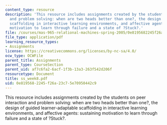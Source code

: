```yaml
---
content_type: resource
description: 'This resource includes assignments created by the students on peer interaction
  and problem solving: when are two heads better than one?, the design of guided learner-adaptable
  scaffolding in interactive learning environments, and affective agents: sustaining
  motivation to learn through failure and a state of ?Stuck?.'
file: /courses/mas-965-relational-machines-spring-2005/0e8195682245f26a23c75e70950442c9_ss_week8.pdf
file_type: application/pdf
learning_resource_types:
- Assignments
license: https://creativecommons.org/licenses/by-nc-sa/4.0/
ocw_type: OCWFile
parent_title: Assignments
parent_type: CourseSection
parent_uid: af7c6fa2-6acf-1f3b-13a3-263f542d206f
resourcetype: Document
title: ss_week8.pdf
uid: 0e819568-2245-f26a-23c7-5e70950442c9
---
```

This resource includes assignments created by the students on peer interaction and problem solving: when are two heads better than one?, the design of guided learner-adaptable scaffolding in interactive learning environments, and affective agents: sustaining motivation to learn through failure and a state of ?Stuck?.